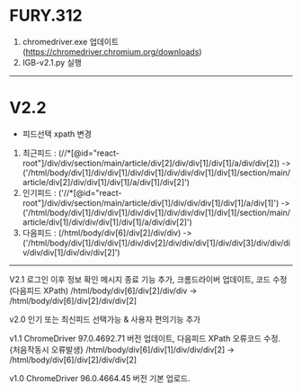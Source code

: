 # FURY.312

1. chromedriver.exe 업데이트 (https://chromedriver.chromium.org/downloads)
2. IGB-v2.1.py 실행
----
# V2.2
- 피드선택 xpath 변경
 1. 최근피드 : (//*[@id="react-root"]/div/div/section/main/article/div[2]/div/div[1]/div[1]/a/div/div[2]) -> ('/html/body/div[1]/div/div[1]/div/div[1]/div/div/div[1]/div[1]/section/main/article/div[2]/div/div[1]/div[1]/a/div[1]/div[2]')
 2. 인기피드 : ('//*[@id="react-root"]/div/div/section/main/article/div[1]/div/div/div[1]/div[1]/a/div[1]') -> ('/html/body/div[1]/div/div[1]/div/div[1]/div/div/div[1]/div[1]/section/main/article/div[1]/div/div/div[1]/div[1]/a/div/div[2]')
 3. 다음피드 : (/html/body/div[6]/div[2]/div/div) -> ('/html/body/div[1]/div/div[1]/div/div[2]/div/div/div[1]/div/div[3]/div/div/div/div/div[1]/div/div/div[2]')
----
V2.1 로그인 이후 정보 확인 메시지 종료 기능 추가, 크롬드라이버 업데이트, 코드 수정 (다음피드 XPath)
/html/body/div[6]/div[2]/div/div -> /html/body/div[6]/div[2]/div/div[2]

v2.0 인기 또는 최신피드 선택가능 & 사용자 편의기능 추가

v1.1 ChromeDriver 97.0.4692.71 버전 업데이트, 다음피드 XPath 오류코드 수정. {처음작동시 오류발생}
/html/body/div[6]/div[1]/div/div/div[2] -> /html/body/div[6]/div[2]/div/div[2]

v1.0 ChromeDriver 96.0.4664.45 버전 기본 업로드.


